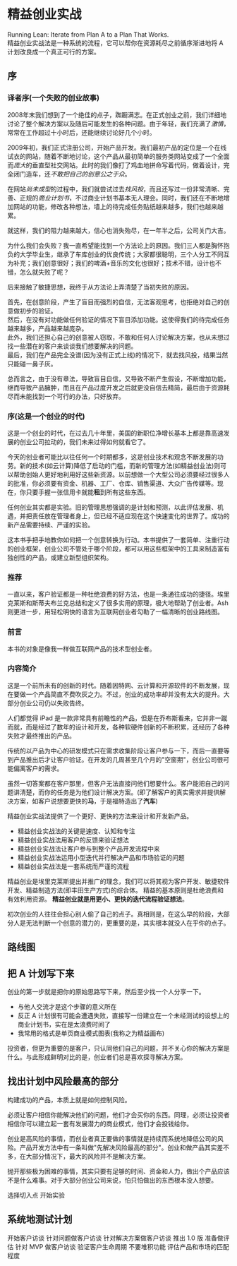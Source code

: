 # 精益创业实战

Running Lean: Iterate from Plan A to a Plan That Works.  
精益创业实战法是一种系统的流程，它可以帮你在资源耗尽之前循序渐进地将 A 计划改良成一个真正可行的方案。


## 序

### 译者序(一个失败的创业故事)

2008年末我们想到了一个绝佳的点子，踟蹰满志。在正式创业之前，我们详细地讨论了整个解决方案以及随后可能发生的各种问题。由于年轻，我们充满了*激情*，常常在工作超过十小时后，还能继续讨论好几个小时。

2009年初，我们正式注册公司，开始产品开发。我们最初产品的定位是一个在线试衣的网站，随着不断地讨论，这个产品从最初简单的服务类网站变成了一个全面而*庞大*的垂直型社交网站。此时的我们像打了鸡血地拼命写着代码，做着设计，完全闭门造车，还*不敢把自己的创意公之于众*。

在网站*尚未成型*的过程中，我们就尝试过去*找风投*，而且还写过一份非常清晰、完善、正规的*商业计划书*，不过商业计划书基本无人理会。同时，我们还在不断地增加网站的功能，修改各种想法，墙上的待完成任务贴纸越来越多，我们也越来越累。

就这样，我们的阻力越来越大，信心也消失殆尽，在一年半之后，公司关门大吉。

为什么我们会失败？我一直希望能找到一个方法论上的原因。我们三人都是胸怀抱负的大学毕业生，继承了车库创业的优良传统；大家都很聪明，三个人分工不同互为补充；我们创意很好；我们的啤酒+音乐的文化也很好；技术不错，设计也不错，怎么就失败了呢？

后来接触了敏捷思想，我终于从方法论上弄清楚了当初失败的原因。

首先，在创意阶段，产生了盲目而强烈的自信，无法客观思考，也拒绝对自己的创意做初步的验证。  
然后，在没有对功能做任何验证的情况下盲目添加功能。这使得我们的待完成任务越来越多，产品越来越庞杂。  
此外，我们还担心自己的创意被人窃取，不敢和任何人讨论解决方案，也从未想过找一些潜在的客户来谈谈我们想要解决的问题。  
最后，我们在产品完全没谱(因为没有正式上线)的情况下，就去找风投，结果当然只能碰一鼻子灰。

总而言之，由于没有章法，导致盲目自信，又导致不断产生假设，不断增加功能，继而导致产品臃肿，而且在产品过度开发之后就更没自信去精简，最后由于资源耗尽而未能找到一个可行的办法，只好放弃。

### 序(这是一个创业的时代)

这是一个创业的时代，在过去几十年里，美国的新职位净增长基本上都是靠高速发展的创业公司拉动的，我们未来过得如何就看它了。

今天的创业者可能比以往任何一个时期都多，这是创业技术和观念不断发展的功劳。新的技术(如云计算)降低了启动的门槛，而新的管理方法(如精益创业法)则可以帮助创始人更好地利用好这些新资源。以前想做一个大型公司必须要经过很多人的批准，你必须要有资金、机器、工厂、仓库、销售渠道、大众广告传媒等。现在，你只要手握一张信用卡就能**租**到所有这些东西。

任何创业其实都是实验。旧的管理思想强调的是计划和预测，以此评估发展、机遇，并把责任放在管理者身上，但已经不适应现在这个快速变化的世界了。成功的新产品需要持续、严谨的实验。

这本书手把手地教你如何把一个创意转换为行动。本书提供了一套简单、注重行动的创业框架，创业公司不管处于哪个阶段，都可以用这些框架中的工具来制造富有独创性的产品，或建立新型组织架构。

### 推荐

一直以来，客户验证都是一种杜绝浪费的好方法，也是一条通往成功的捷径。埃里克莱斯和斯蒂夫布兰克总结和定义了很多实用的原理，极大地帮助了创业者。Ash 则更进一步，用轻松明快的语言为互联网创业者勾勒了一幅清晰的创业路线图。

### 前言

本书的对象是像我一样做互联网产品的技术型创业者。

### 内容简介

这是一个前所未有的创新的时代。随着因特网、云计算和开源软件的不断发展，现在要做一个产品简直不费吹灰之力。不过，创业的成功率却并没有太大的提升。大部分创业公司仍以失败告终。

人们都觉得 iPad 是一款非常具有前瞻性的产品，但是在乔布斯看来，它并非一蹴而就，而是经过了数年的设计和开发，各种软硬件创新的不断积累，还经历了各种失败才最终推出的产品。

传统的以产品为中心的研发模式只在需求收集阶段让客户参与一下，而后一直要等到产品推出后才让客户验证。在开发的几周甚至几个月的"空窗期"，创业公司很可能偏离客户的需求。

虽然一切答案都在客户那里，但客户无法直接问他们想要什么。客户能把自己的问题讲清楚，而你的任务是为他们设计解决方案。(即了解客户的真实需求并提供解决方案，如客户说想要更快的**马**，于是福特造出了**汽车**)

精益创业实战法提供了一个更好、更快的方法来设计和开发新产品。

* 精益创业实战法的关键是速度、认知和专注
* 精益创业实战法用客户的反馈来验证想法
* 精益创业实战法让客户参与到整个产品开发流程中来
* 精益创业实战法运用小型迭代并行解决产品和市场验证的问题
* 精益创业实战法是一套系统而严谨的流程

精益创业是埃里克莱斯提出并推广的理念，我们可以将其视为客户开发、敏捷软件开发、精益制造方法(即丰田生产方式)的综合体。
精益的基本原则是杜绝浪费和有效利用资源。
**精益创业就是用更小、更快的迭代流程验证想法**。

初次创业的人往往会担心别人偷了自己的点子。真相则是，在这么早的阶段，大部分人是无法判断一个创意的潜力的，更重要的是，其实根本就没人在乎你的点子。


## 路线图



## 把 A 计划写下来

创业的第一步就是把你的原始思路写下来，然后至少找一个人分享一下。
* 与他人交流才是这个步骤的意义所在
* 反正 A 计划很有可能会遭遇失败，直接写一份建立在一个未经测试的设想上的商业计划书，实在是太浪费时间了
* 我常用的格式是单页商业模式图表(我称之为精益画布)

投资者，但更为重要的是客户，只认同他们自己的问题，并不关心你的解决方案是什么。与此形成鲜明对比的是，创业者们总是喜欢探寻解决方案。



## 找出计划中风险最高的部分

构建成功的产品，本质上就是如何控制风险。

必须让客户相信你能解决他们的问题，他们才会买你的东西。同理，必须让投资者相信你可以建立起一套有发展潜力的商业模式，他们才会投钱给你。

创业是高风险的事情，而创业者真正要做的事情就是持续而系统地降低公司的风险。产品开发方法中有一条叫做"先解决风险最高的部分"。创业和做产品其实差不多，在大部分情况下，最大的风险并不是解决方案。

抛开那些极为困难的事情，其实只要有足够的时间、资金和人力，做出个产品应该不是什么难事。对于大部分创业公司来说，怕只怕做出的东西根本没人想要。

选择切入点
开始实验

## 系统地测试计划

开始客户访谈
针对问题做客户访谈
针对解决方案做客户访谈
推出 1.0 版
准备做评估
针对 MVP 做客户访谈
验证客户生命周期
不要堆积功能
评估产品和市场的匹配程度








